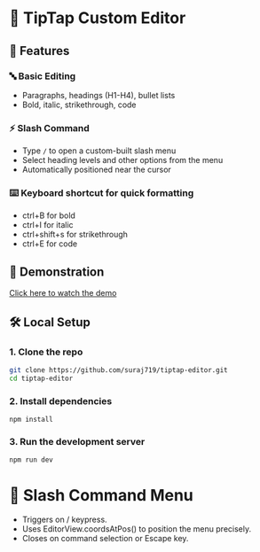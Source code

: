 # 📝 TipTap Custom Editor

## 🚀 Features

### 🔤 Basic Editing

- Paragraphs, headings (H1-H4), bullet lists
- Bold, italic, strikethrough, code

### ⚡ Slash Command

- Type `/` to open a custom-built slash menu
- Select heading levels and other options from the menu
- Automatically positioned near the cursor

### ⌨️ Keyboard shortcut for quick formatting
- ctrl+B for bold
- ctrl+I for italic
- ctrl+shift+s for strikethrough
- ctrl+E for code

## 🎥 Demonstration
[Click here to watch the demo](https://vimeo.com/1089447173/e67cd9df3f)
## 🛠️ Local Setup

### 1. Clone the repo

```bash
git clone https://github.com/suraj719/tiptap-editor.git
cd tiptap-editor
```

### 2. Install dependencies

```
npm install
```

### 3. Run the development server

```
npm run dev
```

# 🔧 Slash Command Menu
- Triggers on / keypress.
- Uses EditorView.coordsAtPos() to position the menu precisely.
- Closes on command selection or Escape key.
